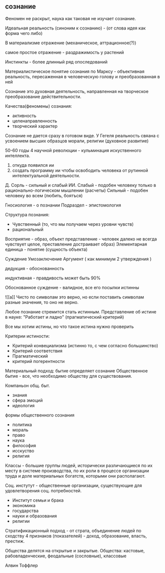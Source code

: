 
## сознание

Феномен не раскрыт, наука как таковая не изучает сознание.

Идеальная реальность (синоним к сознанию) - (от слова идея как форма чего либо)

В материализме отражение (механическое, аттрационное(?))

самое простое отражение - раздражимость у растений 

Инстинкты - более длинный ряд опоследований 

Материалистическое понятие сознания по Марксу - объективная реальность, пересаженная в человеческую голову и преобразованная в ней

Сознание это духовная деятельность, направленная на творческое преобразование действительности.

Качества(феномены) сознания:
- активность 
- целенаправленность
- творческий характер

Сознание не дается сразу в готовом виде. У Гегеля реальность свяана с усвоением высших образцов морали, религии (духовное развитие)


50-60 годы 4 научной революции - кульминация искуственного интеллекта.

1. откуда появился ии
2. создать программу ии чтобы освободить человека от рутинной интелектуальной деятельности.

Д. Сорль - сильный и слабый ИИ. 
Слабый - подобен человеку только в рационально-логическом мышлении (расчеты)
Сильный - подобен человеку во всем (любить, боятъся)


Гносиология - о познании
Подраздел - эпистомология 

Структура познания:
- Чувственный (то, что мы получаем через уровни чувств)
- рациональный

Восприятие - образ, объект
представление - человек далеко не всегда чувствует целое, преставление достраивает образ)
Элементарная единица - понятие (сущность объекта)

Суждение 
Умозаключение 
Аргумент ( как минимум 2 утверждения )


дедукция - обоснованность 

индуктивная - правдивость может быть 90%

Обоснованное суждение - валидное, все его посылки истинны

![[a]]
Чисто по символам это верно, но если поставить символам разные значения, то оно не верно. 

Любое познание стремится стать истинным.
Представление об истине в науке: "Работает и ладно" (прагматический критерий)

Все мы хотим истины, но что такое истина нужно проверить

Критерии истиности:
- Критерий конвециализма (истинно то, с чем согласно большинство)
- Критерий соответствия 
- Прагматический
- критерий погерентности 

Материальный подход: бытие определяет сознание
Общественное бытие - все, что необходимо обществу для существования.

Компаньон общ. быт.
- знания
- сфера эмоций
- идеология

формы общественного сознания 
- политика
- мораль
- право
- наука
- философия
- исскуство
- религия

Классы - большие группы людей, исторически различающиеся по их месту в системе производства, по их роли в процессе организации труда и доле материальных богатств, которыми они располагают.

Соц. инстутут - общественные организации, существующие для удовлетворения соц. потребностей.

- Институт семьи и брака
- экономика
- государства
- науки и образования
- религии

Стратификационный подход - от страта, объединение людей по сходству 4 признаков (показателей) - доход, образование, власть, престиж.

Общества делятся на открытые и закрытые.
Общества: кастовые, рабовладенческие, феодальные (сословные), классовые

Алвин Тоффлер 